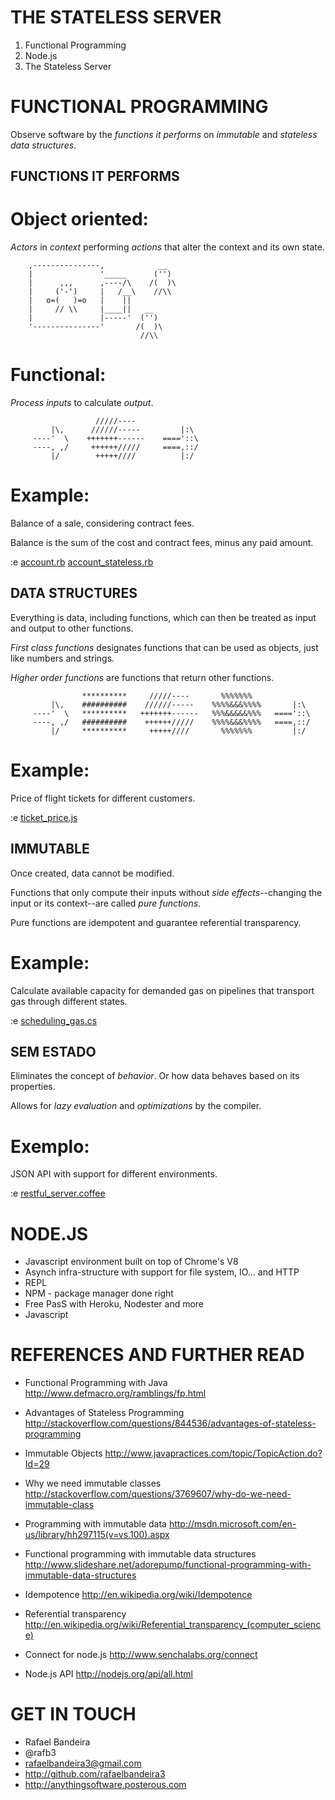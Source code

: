 







THE STATELESS SERVER
====================

1. Functional Programming
2. Node.js
3. The Stateless Server















FUNCTIONAL PROGRAMMING
======================

Observe software by the *functions it performs*
on *immutable* and *stateless* *data structures*.













FUNCTIONS IT PERFORMS
----------------------

# Object oriented:

*Actors* in *context* performing *actions*
that alter the context and its own state.

        ,---------------,            __
        |               '_____      ('') 
        |      ,,,      ,----/\    /(  )\
        |     ('-')     |   /__\    //\\
        |   o=(   )=o   |    ||
        |     // \\     |____||   __
        |               |-----'  ('') 
        '---------------'       /(  )\
                                 //\\









# Functional:

*Process* *inputs* to calculate *output*.
   
      
                       /////----       
             |\,      //////-----         |:\  
         ----'  \    +++++++------    ===='::\ 
         ----, ,/     ++++++/////     ====,::/ 
             |/        +++++////          |:/    
         
      




# Example:

Balance of a sale, considering
contract fees.

Balance is the sum of the cost 
and contract fees, minus any paid
amount.

:e [account.rb](https://github.com/rafaelbandeira3/The_Stateless_Server_pt-BR/blob/master/account.rb) [account_stateless.rb](https://github.com/rafaelbandeira3/The_Stateless_Server_pt-BR/blob/master/account_stateless.rb)





DATA STRUCTURES
---------------

Everything is data, including functions,
which can then be treated as input and output
to other functions.

*First class functions* designates functions 
that can be used as objects, just like numbers
and strings.

*Higher order functions* are functions that
return other functions. 

      
                    **********     /////----       %%%%%%%      
             |\,    ##########    //////-----    %%%%&&&%%%%       |:\  
         ----'  \   **********   +++++++------   %%%&&&&&%%%   ===='::\ 
         ----, ,/   ##########    ++++++/////    %%%%&&&%%%%   ====,::/ 
             |/     **********     +++++////       %%%%%%%         |:/    
      
      


# Example:

Price of flight tickets for different
customers.

:e [ticket_price.js](https://github.com/rafaelbandeira3/The_Stateless_Server_pt-BR/blob/master/ticket_price.js)









IMMUTABLE
---------

Once created, data cannot be modified.

Functions that only compute their inputs
without *side effects*--changing the input
or its context--are called *pure functions*. 

Pure functions are idempotent and guarantee
referential transparency.








# Example: 

Calculate available capacity for demanded
gas on pipelines that transport gas through
different states.

:e [scheduling_gas.cs](https://github.com/rafaelbandeira3/The_Stateless_Server_pt-BR/blob/master/scheduling_gas.cs)

















SEM ESTADO
----------

Eliminates the concept of *behavior*. 
Or how data behaves based on its properties.

Allows for *lazy evaluation* and *optimizations*
by the compiler.





# Exemplo:

JSON API with support for different environments.

:e [restful_server.coffee](https://github.com/rafaelbandeira3/The_Stateless_Server_pt-BR/blob/master/restful_server.coffee)
















NODE.JS
=======

* Javascript environment built on top
  of Chrome's V8
* Asynch infra-structure with support for
  file system, IO... and HTTP
* REPL
* NPM - package manager done right
* Free PasS with Heroku, Nodester and more
* Javascript










REFERENCES AND FURTHER READ
===========================

* Functional Programming with Java
http://www.defmacro.org/ramblings/fp.html

* Advantages of Stateless Programming
http://stackoverflow.com/questions/844536/advantages-of-stateless-programming

* Immutable Objects
http://www.javapractices.com/topic/TopicAction.do?Id=29

* Why we need immutable classes
http://stackoverflow.com/questions/3769607/why-do-we-need-immutable-class

* Programming with immutable data
http://msdn.microsoft.com/en-us/library/hh297115(v=vs.100).aspx

* Functional programming with immutable data structures
http://www.slideshare.net/adorepump/functional-programming-with-immutable-data-structures

* Idempotence
http://en.wikipedia.org/wiki/Idempotence

* Referential transparency
http://en.wikipedia.org/wiki/Referential_transparency_(computer_science)

* Connect for node.js
http://www.senchalabs.org/connect

* Node.js API
http://nodejs.org/api/all.html










GET IN TOUCH
============

* Rafael Bandeira
* @rafb3
* rafaelbandeira3@gmail.com
* http://github.com/rafaelbandeira3
* http://anythingsoftware.posterous.com



























